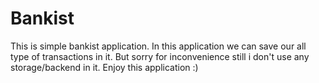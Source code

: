 # Bankist
This is simple bankist application. In this application we can save our all type of transactions in it. But sorry for inconvenience still i don't use any storage/backend in it.
Enjoy this application :)
